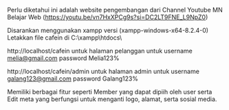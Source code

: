 Perlu diketahui ini adalah website pengembangan dari Channel Youtube MN Belajar Web (https://youtu.be/vn7HxXPCg9s?si=DC2LT9FNE_L9NpZ0)

Disarankan menggunakan xampp versi (xampp-windows-x64-8.2.4-0)
Letakkan file cafein di C:\xampp\htdocs\

http://localhost/cafein
untuk halaman pelanggan
untuk username melia@gmail.com password Melia123%


http://localhost/cafein/admin
untuk halaman admin
untuk username galang123@gmail.com password Galang123%

Memiliki berbagai fitur seperti Member yang dapat dipiih oleh user serta Edit meta yang berfungsi untuk menganti logo, alamat, serta sosial media.
